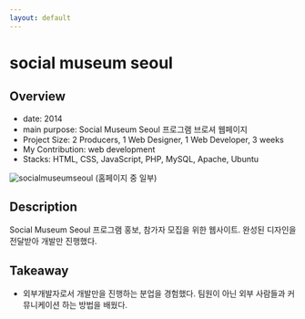 ```yaml
---
layout: default
---
```


# social museum seoul

## Overview

* date: 2014
* main purpose: Social Museum Seoul 프로그램 브로셔 웹페이지
* Project Size: 2 Producers, 1 Web Designer, 1 Web Developer, 3 weeks
* My Contribution: web development
* Stacks: HTML, CSS, JavaScript, PHP, MySQL, Apache, Ubuntu

![socialmuseumseoul]({{"/assets/img/project/2014_socialmuseumseoul.jpg"}})
(홈페이지 중 일부)

## Description

Social Museum Seoul 프로그램 홍보, 참가자 모집을 위한 웹사이트. 
완성된 디자인을 전달받아 개발만 진행했다. 

## Takeaway

* 외부개발자로서 개발만을 진행하는 분업을 경험했다. 
팀원이 아닌 외부 사람들과 커뮤니케이션 하는 방법을 배웠다. 